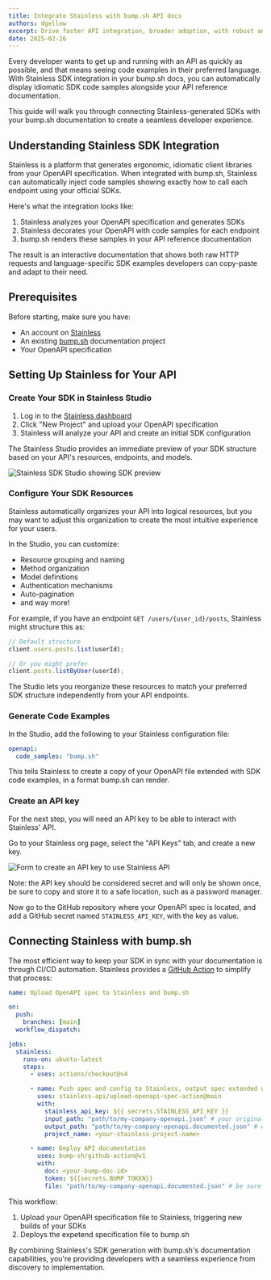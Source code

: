 ```yaml
---
title: Integrate Stainless with bump.sh API docs
authors: dgellow
excerpt: Drive faster API integration, broader adoption, with robust and polished SDKs
date: 2025-02-26
---
```


Every developer wants to get up and running with an API as quickly as possible, and that means seeing code examples in their preferred language. With Stainless SDK integration in your bump.sh docs, you can automatically display idiomatic SDK code samples alongside your API reference documentation.

This guide will walk you through connecting Stainless-generated SDKs with your bump.sh documentation to create a seamless developer experience.

## Understanding Stainless SDK Integration

Stainless is a platform that generates ergonomic, idiomatic client libraries from your OpenAPI
specification. When integrated with bump.sh, Stainless can automatically inject code samples showing exactly how to call
each endpoint using your official SDKs.

Here's what the integration looks like:

1. Stainless analyzes your OpenAPI specification and generates SDKs
2. Stainless decorates your OpenAPI with code samples for each endpoint
3. bump.sh renders these samples in your API reference documentation

The result is an interactive documentation that shows both raw HTTP requests and language-specific SDK examples developers can copy-paste and
adapt to their need.

## Prerequisites

Before starting, make sure you have:

- An account on [Stainless](https://app.stainless.com/)
- An existing [bump.sh](https://bump.sh/) documentation project
- Your OpenAPI specification

## Setting Up Stainless for Your API

### Create Your SDK in Stainless Studio

1. Log in to the [Stainless dashboard](https://app.stainless.com/)
2. Click "New Project" and upload your OpenAPI specification
3. Stainless will analyze your API and create an initial SDK configuration

The Stainless Studio provides an immediate preview of your SDK structure based on your API's resources, endpoints, and models.

![Stainless SDK Studio showing SDK preview](/images/guides/stainless-integration/studio-preview.png)

### Configure Your SDK Resources

Stainless automatically organizes your API into logical resources, but you may want to adjust this organization to create the most intuitive experience for your users.

In the Studio, you can customize:

- Resource grouping and naming
- Method organization
- Model definitions
- Authentication mechanisms
- Auto-pagination
- and way more!

For example, if you have an endpoint `GET /users/{user_id}/posts`, Stainless might structure this as:

```typescript
// Default structure
client.users.posts.list(userId);

// Or you might prefer
client.posts.listByUser(userId);
```

The Studio lets you reorganize these resources to match your preferred SDK structure independently from your API endpoints.

### Generate Code Examples

In the Studio, add the following to your Stainless configuration file:

```yaml
openapi:
  code_samples: "bump.sh"
```

This tells Stainless to create a copy of your OpenAPI file extended with SDK code examples, in a format bump.sh can render.

### Create an API key

For the next step, you will need an API key to be able to interact with Stainless' API.

Go to your Stainless org page, select the "API Keys" tab, and create a new key.

![Form to create an API key to use Stainless API](/images/guides/stainless-integration/create-api-key.png)

Note: the API key should be considered secret and will only be shown once, be sure to copy and store it to a safe location,
such as a password manager.

Now go to the GitHub repository where your OpenAPI spec is located, and add a GitHub secret named `STAINLESS_API_KEY`,
with the key as value.

## Connecting Stainless with bump.sh

The most efficient way to keep your SDK in sync with your documentation is through CI/CD automation.
Stainless provides a
[GitHub Action](https://github.com/marketplace/actions/stainless-upload-openapi-specification) to simplify that process:

```yaml
name: Upload OpenAPI spec to Stainless and bump.sh

on:
  push:
    branches: [main]
  workflow_dispatch:

jobs:
  stainless:
    runs-on: ubuntu-latest
    steps:
      - uses: actions/checkout@v4

      - name: Push spec and config to Stainless, output spec extended with code examples
        uses: stainless-api/upload-openapi-spec-action@main
        with:
          stainless_api_key: ${{ secrets.STAINLESS_API_KEY }}
          input_path: "path/to/my-company-openapi.json" # your original spec
          output_path: "path/to/my-company-openapi.documented.json" # will be the extended spec
          project_name: <your-stainless-project-name>

      - name: Deploy API documentation
        uses: bump-sh/github-action@v1
        with:
          doc: <your-bump-doc-id>
          token: ${{secrets.BUMP_TOKEN}}
          file: "path/to/my-company-openapi.documented.json" # be sure to point to the extended spec
```

This workflow:

1. Upload your OpenAPI specification file to Stainless, triggering new builds of your SDKs
2. Deploys the expetend specification file to bump.sh

By combining Stainless's SDK generation with bump.sh's documentation capabilities, you're providing developers with a seamless experience from discovery to implementation.
